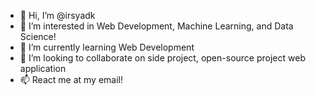 - 👋 Hi, I’m @irsyadk
- 👀 I’m interested in Web Development, Machine Learning, and Data Science!
- 🌱 I’m currently learning Web Development
- 💞️ I’m looking to collaborate on side project, open-source project web application
- 📫 React me at my email!

<!---
irsyadk/irsyadk is a ✨ special ✨ repository because its `README.md` (this file) appears on your GitHub profile.
You can click the Preview link to take a look at your changes.
--->
